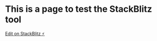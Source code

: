 # This is a page to test the StackBlitz tool

[Edit on StackBlitz ⚡️](https://stackblitz.com/edit/react-yi2jvg)